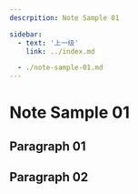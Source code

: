 ```yaml
---
descrpition: Note Sample 01

sidebar:
  - text: '上一级'
    link: ../index.md

  - ./note-sample-01.md
---
```


# Note Sample 01

## Paragraph 01

## Paragraph 02
